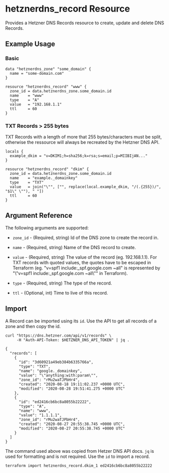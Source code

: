 # hetznerdns_record Resource

Provides a Hetzner DNS Records resource to create, update and delete DNS Records.

## Example Usage

### Basic
```hcl
data "hetznerdns_zone" "some_domain" {
  name = "some-domain.com"
}

resource "hetznerdns_record" "www" {
  zone_id = data.hetznerdns_zone.some_domain.id
  name    = "www"
  type    = "A"
  value   = "192.168.1.1"
  ttl     = 60
}
```

### TXT Records > 255 bytes

TXT Records with a length of more that 255 bytes/characters must be split, otherwise the ressource will always be recreated by the Hetzner DNS API.

```hcl
locals {
  example_dkim = "v=DKIM1;h=sha256;k=rsa;s=email;p=MIIBIjAN..."
}

resource "hetznerdns_record" "dkim" {
  zone_id = data.hetznerdns_zone.some_domain.id
  name    = "example._domainkey"
  type    = "TXT"
  value   = join("\"", ["", replace(local.example_dkim, "/(.{255})/", "$1\" \""), " "])
  ttl     = 60
}
```

## Argument Reference

The following arguments are supported:

- `zone_id` - (Required, string) Id of the DNS zone to create
  the record in.

- `name` - (Required, string) Name of the DNS record to create.

- `value` - (Required, string) The value of the record (eg. 192.168.1.1).
  For TXT records with quoted values, the quotes have to be escaped in Terraform
  (eg. "v=spf1 include:\_spf.google.com ~all" is represented by
  "\\"v=spf1 include:\_spf.google.com ~all\\"" in Terraform).

- `type` - (Required, string) The type of the record.

- `ttl` - (Optional, int) Time to live of this record.

## Import

A Record can be imported using its `id`. Use the API to get all records of
a zone and then copy the id.

```
curl "https://dns.hetzner.com/api/v1/records" \
     -H "Auth-API-Token: $HETZNER_DNS_API_TOKEN" | jq .

{
  "records": [
    {
      "id": "3d60921a49eb384b6335766a",
      "type": "TXT",
      "name": "google._domainkey",
      "value": "\"anything:with:param\"",
      "zone_id": "rMu2waTJPbHr4",
      "created": "2020-08-18 19:11:02.237 +0000 UTC",
      "modified": "2020-08-28 19:51:41.275 +0000 UTC"
    },
    {
      "id": "ed2416cb6bc8a8055b22222",
      "type": "A",
      "name": "www",
      "value": "1.1.1.1",
      "zone_id": "rMu2waTJPbHr4",
      "created": "2020-08-27 20:55:38.745 +0000 UTC",
      "modified": "2020-08-27 20:55:38.745 +0000 UTC"
    }
  ]
}
```

The command used above was copied from Hetzer DNS API docs. `jq` is
used for formatting and is not required. Use the `id` to import a
record.

```
terraform import hetznerdns_record.dkim_1 ed2416cb6bc8a8055b22222
```
